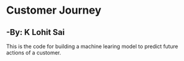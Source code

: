 
# Customer Journey
## -By: K Lohit Sai
This is the code for building a machine learing model to predict future actions of a customer.
